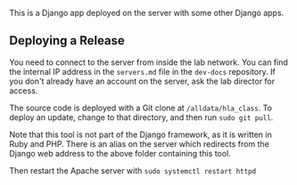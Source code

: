 This is a Django app deployed on the server with some other Django apps.

## Deploying a Release
You need to connect to the server from inside the lab network. You can find the
internal IP address in the `servers.md` file in the `dev-docs` repository. If
you don't already have an account on the server, ask the lab director for
access.

The source code is deployed with a Git clone at
`/alldata/hla_class`. To deploy an update, change to that
directory, and then run `sudo git pull`. 

Note that this tool is not part of the Django framework, as it is written in
Ruby and PHP. There is an alias on the server which redirects from the 
Django web address to the above folder containing this tool.

Then restart the Apache server with
`sudo systemctl restart httpd`